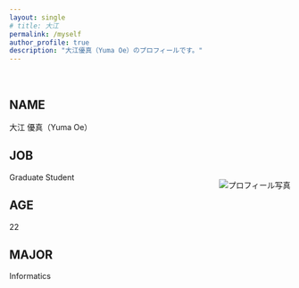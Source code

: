 ```yaml
---
layout: single
# title: 大江 
permalink: /myself
author_profile: true
description: "大江優真（Yuma Oe）のプロフィールです。"
---
```


<!-- # 大江 優真（Yuma Oe）

![profile](./assets/img/profile_main.jpg)

## JOB
College Student

## AGE
22

## MAJOR
Informatics -->

<div class="profile-container">
  <div class="profile-text">
    <h2>NAME</h2>
    <p>大江 優真（Yuma Oe）</p>
    <h2>JOB</h2>
    <p>Graduate Student</p>
    <h2>AGE</h2>
    <p>22</p>
    <h2>MAJOR</h2>
    <p>Informatics</p>
    <!-- 他の情報もここに追加 -->
  </div>
  <div class="profile-image">
    <img src="../assets/img/others/profile.jpg" alt="プロフィール写真" />
  </div>
</div>
<style>
  .profile-container {
  display: flex;
  flex-wrap: wrap;
  justify-content: space-between;
  align-items: center;
  margin-top: 2rem;
  }

  .profile-text {
    flex-basis: 50%;
    padding-right: 2rem;
  }

  .profile-image {
    flex-basis: 50%;
    text-align: right;
  }

  .profile-image img {
    max-width: 150%;
    height: auto;
    <!-- border-radius: 10px; /* 写真の角を丸める場合 */ -->
  }

  @media (max-width: 768px) {
    .profile-container {
      flex-direction: column;
    }

    .profile-text {
      padding-right: 0;
      text-align: center;
    }

    .profile-image {
      text-align: center;
      margin-top: 1.5rem;
    }

    .profile-image img {
      max-width: 100%;
      height: auto;
    }
  }

</style>